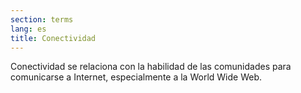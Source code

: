```yaml
---
section: terms
lang: es
title: Conectividad
---
```


Conectividad se relaciona con la habilidad de las comunidades para comunicarse a Internet, especialmente a la World Wide Web.

